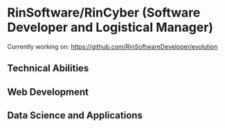 <!-- This is the newer README page -->
# RinSoftware/RinCyber (Software Developer and Logistical Manager)
Currently working on:
https://github.com/RinSoftwareDeveloper/evolution

## Technical Abilities

## Web Development

## Data Science and Applications








<!--
# Rin

Hello everyone! I'm a student and coding hobbyist and currently an Intern at MEGA Education as an Junior Software Developer.
I have been coding for approximately 3 years (since 2019 on scratch) and active works to improve my own skills in programming.

I have an interest in Logistics and Management as well and looking for paths in economics!

<a href="https://github.com/anuraghazra/github-readme-stats">
  <img align="center" src="https://github-readme-stats.vercel.app/api/top-langs/?username=RinSoftwareDeveloper&show_icons=true&theme=radical" />
</a>

## Accomplishments
- Mega Hackathon 2023 ANTI CORRUPTION Catagory Winner: PoliticianWatch
Old README
-->
